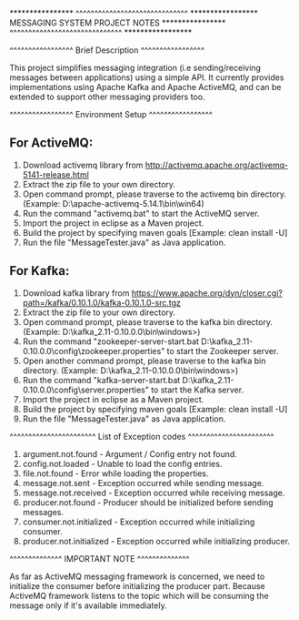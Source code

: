 **************** ^^^^^^^^^^^^^^^^^^^^^^^^^^^^^^ *****************
		 MESSAGING SYSTEM PROJECT NOTES 
**************** ^^^^^^^^^^^^^^^^^^^^^^^^^^^^^^ ***************** 

^^^^^^^^^^^^^^^^^
Brief Description
^^^^^^^^^^^^^^^^^

This project simplifies messaging integration (i.e sending/receiving messages between applications) using a simple API.
It currently provides implementations using Apache Kafka and Apache ActiveMQ, and can be extended to support
other messaging providers too.

^^^^^^^^^^^^^^^^^
Environment Setup
^^^^^^^^^^^^^^^^^

For ActiveMQ:
------------

1. Download activemq library from http://activemq.apache.org/activemq-5141-release.html
2. Extract the zip file to your own directory.
3. Open command prompt, please traverse to the activemq bin directory. (Example: D:\apache-activemq-5.14.1\bin\win64)
4. Run the command "activemq.bat" to start the ActiveMQ server.
5. Import the project in eclipse as a Maven project.
6. Build the project by specifying maven goals [Example: clean install -U]
7. Run the file "MessageTester.java" as Java application.

For Kafka:
----------

1. Download kafka library from https://www.apache.org/dyn/closer.cgi?path=/kafka/0.10.1.0/kafka-0.10.1.0-src.tgz
2. Extract the zip file to your own directory.
3. Open command prompt, please traverse to the kafka bin directory. (Example: D:\kafka_2.11-0.10.0.0\bin\windows>)
4. Run the command "zookeeper-server-start.bat D:\kafka_2.11-0.10.0.0\config\zookeeper.properties" to start the Zookeeper server.
5. Open another command prompt, please traverse to the kafka bin directory. (Example: D:\kafka_2.11-0.10.0.0\bin\windows>)
6. Run the command "kafka-server-start.bat D:\kafka_2.11-0.10.0.0\config\server.properties" to start the Kafka server.
7. Import the project in eclipse as a Maven project.
8. Build the project by specifying maven goals [Example: clean install -U]
9. Run the file "MessageTester.java" as Java application.

^^^^^^^^^^^^^^^^^^^^^^^
List of Exception codes
^^^^^^^^^^^^^^^^^^^^^^^

1. argument.not.found - Argument / Config entry not found.
2. config.not.loaded - Unable to load the config entries.
3. file.not.found - Error while loading the properties.
4. message.not.sent - Exception occurred while sending message.
5. message.not.received - Exception occurred while receiving message.
6. producer.not.found - Producer should be initialized before sending messages.
7. consumer.not.initialized - Exception occurred while initializing consumer.
8. producer.not.initialized - Exception occurred while initializing producer.

^^^^^^^^^^^^^^
IMPORTANT NOTE
^^^^^^^^^^^^^^

As far as ActiveMQ messaging framework is concerned, we need to initialize the consumer before initializing the producer part.
Because ActiveMQ framework listens to the topic which will be consuming the message only if it's available immediately.